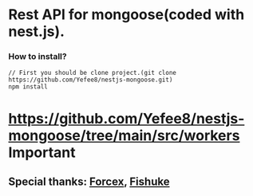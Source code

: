 # Rest API for mongoose(coded with nest.js).

### How to install?

```
// First you should be clone project.(git clone https://github.com/Yefee8/nestjs-mongoose.git)
npm install
```

# https://github.com/Yefee8/nestjs-mongoose/tree/main/src/workers Important

## Special thanks: [Forcex](https://github.com/forcex45), [Fishuke](https://github.com/fishuke)
